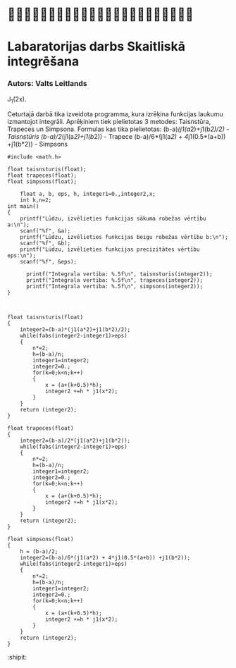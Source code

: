 # :bat::bat::bat::bat::bat::bat::bat::bat::bat::bat::bat::bat::bat::bat::bat::bat::bat::bat::bat::bat::bat::bat::bat:
# Labaratorijas darbs Skaitliskā integrēšana
### Autors: Valts Leitlands
J<sub>1</sub>(2x).

Ceturtajā darbā tika izveidota programma, kura izrēķina funkcijas laukumu izmantojot integrāli.
Aprēķiniem tiek pielietotas 3 metodes: Taisnstūra, Trapeces un Simpsona.
Formulas kas tika pielietotas:
(b-a)*(j1(a*2)+j1(b*2)/2) - Taisnstūris
(b-a)/2*(j1(a*2)+j1(b*2)) - Trapece
(b-a)/6*(j1(a*2) + 4*j1(0.5*(a+b)) +j1(b*2)) - Simpsons

```#include <stdio.h>
#include <math.h>

float taisnsturis(float);
float trapeces(float);
float simpsons(float);

    float a, b, eps, h, integer1=0.,integer2,x;
    int k,n=2;
int main() 
{
    printf("Lūdzu, izvēlieties funkcijas sākuma robežas vērtību a:\n");
    scanf("%f", &a);
    printf("Lūdzu, izvēlieties funkcijas beigu robežas vērtību b:\n");
    scanf("%f", &b);
    printf("Lūdzu, izvēlieties funkcijas precizitātes vērtību eps:\n");
    scanf("%f", &eps);

      printf("Integrala vertiba: %.5f\n", taisnsturis(integer2));
      printf("Integrala vertiba: %.5f\n", trapeces(integer2));
      printf("Integrala vertiba: %.5f\n", simpsons(integer2));
}



float taisnsturis(float)
{
    integer2=(b-a)*(j1(a*2)+j1(b*2)/2);
    while(fabs(integer2-integer1)>eps)
    {
        n*=2;
        h=(b-a)/n;
        integer1=integer2;
        integer2=0.;
        for(k=0;k<n;k++)
        {
            x = (a+(k+0.5)*h);
            integer2 +=h * j1(x*2);
        }
    }
    return (integer2);
}

float trapeces(float)
{
    integer2=(b-a)/2*(j1(a*2)+j1(b*2));
    while(fabs(integer2-integer1)>eps)
    {
        n*=2;
        h=(b-a)/n;
        integer1=integer2;
        integer2=0.;
        for(k=0;k<n;k++)
        {
            x = (a+(k+0.5)*h);
            integer2 +=h * j1(x*2);
        }
    }
    return (integer2);
}

float simpsons(float)
{
    h = (b-a)/2;
    integer2=(b-a)/6*(j1(a*2) + 4*j1(0.5*(a+b)) +j1(b*2));
    while(fabs(integer2-integer1)>eps)
    {
        n*=2;
        h=(b-a)/n;
        integer1=integer2;
        integer2=0.;
        for(k=0;k<n;k++)
        {
            x = (a+(k+0.5)*h);
            integer2 +=h * j1(x*2);
        }
    }
    return (integer2);
}
```
:shipit:
